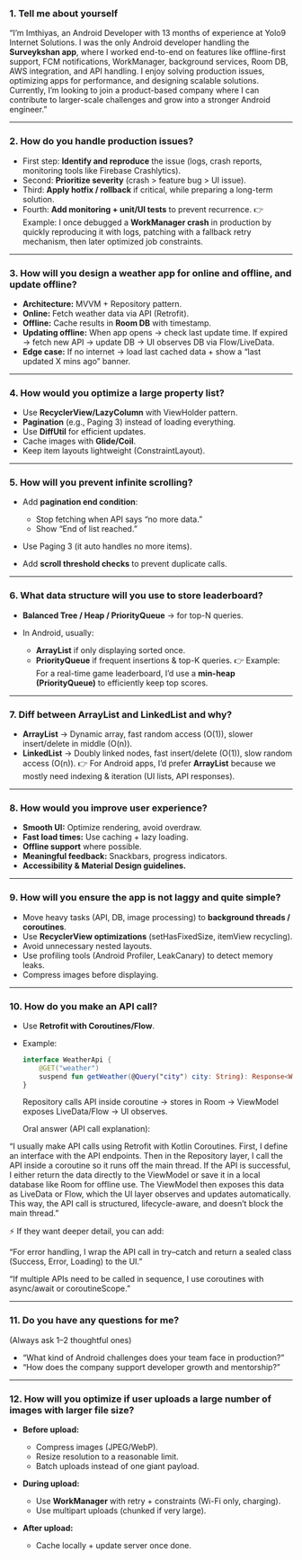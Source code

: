 

### 1. Tell me about yourself

“I’m Imthiyas, an Android Developer with 13 months of experience at Yolo9 Internet Solutions. I was the only Android developer handling the **Surveykshan app**, where I worked end-to-end on features like offline-first support, FCM notifications, WorkManager, background services, Room DB, AWS integration, and API handling. I enjoy solving production issues, optimizing apps for performance, and designing scalable solutions. Currently, I’m looking to join a product-based company where I can contribute to larger-scale challenges and grow into a stronger Android engineer.”

---

### 2. How do you handle production issues?

* First step: **Identify and reproduce** the issue (logs, crash reports, monitoring tools like Firebase Crashlytics).
* Second: **Prioritize severity** (crash > feature bug > UI issue).
* Third: **Apply hotfix / rollback** if critical, while preparing a long-term solution.
* Fourth: **Add monitoring + unit/UI tests** to prevent recurrence.
  👉 Example: I once debugged a **WorkManager crash** in production by quickly reproducing it with logs, patching with a fallback retry mechanism, then later optimized job constraints.

---

### 3. How will you design a weather app for online and offline, and update offline?

* **Architecture:** MVVM + Repository pattern.
* **Online:** Fetch weather data via API (Retrofit).
* **Offline:** Cache results in **Room DB** with timestamp.
* **Updating offline:** When app opens → check last update time. If expired → fetch new API → update DB → UI observes DB via Flow/LiveData.
* **Edge case:** If no internet → load last cached data + show a “last updated X mins ago” banner.

---

### 4. How would you optimize a large property list?

* Use **RecyclerView/LazyColumn** with ViewHolder pattern.
* **Pagination** (e.g., Paging 3) instead of loading everything.
* Use **DiffUtil** for efficient updates.
* Cache images with **Glide/Coil**.
* Keep item layouts lightweight (ConstraintLayout).

---

### 5. How will you prevent infinite scrolling?

* Add **pagination end condition**:

  * Stop fetching when API says “no more data.”
  * Show “End of list reached.”
* Use Paging 3 (it auto handles no more items).
* Add **scroll threshold checks** to prevent duplicate calls.

---

### 6. What data structure will you use to store leaderboard?

* **Balanced Tree / Heap / PriorityQueue** → for top-N queries.
* In Android, usually:

  * **ArrayList** if only displaying sorted once.
  * **PriorityQueue** if frequent insertions & top-K queries.
    👉 Example: For a real-time game leaderboard, I’d use a **min-heap (PriorityQueue)** to efficiently keep top scores.

---

### 7. Diff between ArrayList and LinkedList and why?

* **ArrayList** → Dynamic array, fast random access (O(1)), slower insert/delete in middle (O(n)).
* **LinkedList** → Doubly linked nodes, fast insert/delete (O(1)), slow random access (O(n)).
  👉 For Android apps, I’d prefer **ArrayList** because we mostly need indexing & iteration (UI lists, API responses).

---

### 8. How would you improve user experience?

* **Smooth UI:** Optimize rendering, avoid overdraw.
* **Fast load times:** Use caching + lazy loading.
* **Offline support** where possible.
* **Meaningful feedback:** Snackbars, progress indicators.
* **Accessibility & Material Design guidelines.**

---

### 9. How will you ensure the app is not laggy and quite simple?

* Move heavy tasks (API, DB, image processing) to **background threads / coroutines**.
* Use **RecyclerView optimizations** (setHasFixedSize, itemView recycling).
* Avoid unnecessary nested layouts.
* Use profiling tools (Android Profiler, LeakCanary) to detect memory leaks.
* Compress images before displaying.

---

### 10. How do you make an API call?

* Use **Retrofit with Coroutines/Flow**.
* Example:

  ```kotlin
  interface WeatherApi {
      @GET("weather")
      suspend fun getWeather(@Query("city") city: String): Response<WeatherResponse>
  }
  ```

  Repository calls API inside coroutine → stores in Room → ViewModel exposes LiveData/Flow → UI observes.

  Oral answer (API call explanation):

“I usually make API calls using Retrofit with Kotlin Coroutines.
First, I define an interface with the API endpoints. Then in the Repository layer, I call the API inside a coroutine so it runs off the main thread.
If the API is successful, I either return the data directly to the ViewModel or save it in a local database like Room for offline use.
The ViewModel then exposes this data as LiveData or Flow, which the UI layer observes and updates automatically.
This way, the API call is structured, lifecycle-aware, and doesn’t block the main thread.”

⚡ If they want deeper detail, you can add:

“For error handling, I wrap the API call in try–catch and return a sealed class (Success, Error, Loading) to the UI.”

“If multiple APIs need to be called in sequence, I use coroutines with async/await or coroutineScope.”


---

### 11. Do you have any questions for me?

(Always ask 1–2 thoughtful ones)

* “What kind of Android challenges does your team face in production?”
* “How does the company support developer growth and mentorship?”

---

### 12. How will you optimize if user uploads a large number of images with larger file size?

* **Before upload:**

  * Compress images (JPEG/WebP).
  * Resize resolution to a reasonable limit.
  * Batch uploads instead of one giant payload.
* **During upload:**

  * Use **WorkManager** with retry + constraints (Wi-Fi only, charging).
  * Use multipart uploads (chunked if very large).
* **After upload:**

  * Cache locally + update server once done.

